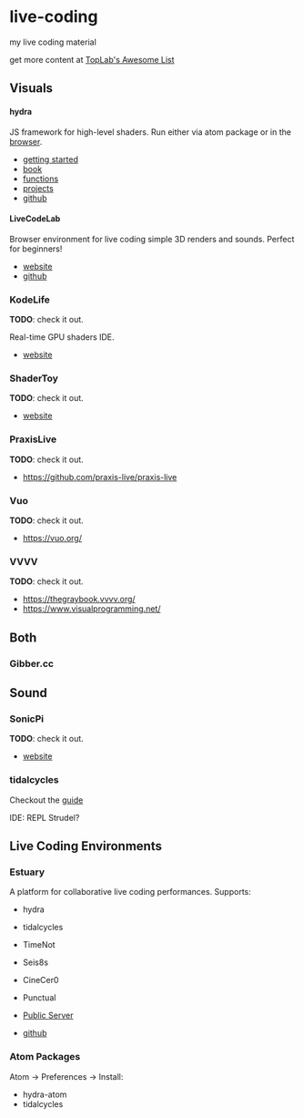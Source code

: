 # live-coding
my live coding material

get more content at [TopLab's Awesome List](https://github.com/toplap/awesome-livecoding)

## Visuals

#### hydra
JS framework for high-level shaders. Run either via atom package or in the [browser](hydra.ojack.xyz).
- [getting started](https://hydra.ojack.xyz/docs/#/)
- [book](https://hydra-book.glitch.me/#/)
- [functions](https://hydra.ojack.xyz/api/)
- [projects](https://hydra.ojack.xyz/garden/)
- [github](https://github.com/hydra-synth/hydra)

#### LiveCodeLab
Browser environment for live coding simple 3D renders and sounds.
Perfect for beginners!
- [website](https://livecodelab.net/index.html)
- [github](https://github.com/davidedc/livecodelab)


### KodeLife
__TODO__: check it out.

Real-time GPU shaders IDE.
- [website](https://hexler.net/kodelife)

### ShaderToy
__TODO__: check it out.

- [website](https://www.shadertoy.com/)


### PraxisLive
__TODO__: check it out.

- https://github.com/praxis-live/praxis-live

### Vuo
__TODO__: check it out.

- https://vuo.org/

### VVVV
__TODO__: check it out.

- https://thegraybook.vvvv.org/
- https://www.visualprogramming.net/

## Both

### Gibber.cc

## Sound

### SonicPi
__TODO__: check it out.

- [website](https://sonic-pi.net/)

### tidalcycles
Checkout the [guide](https://tidalcycles.org/docs/getting-started/macos_install)

IDE: REPL
Strudel?


## Live Coding Environments

### Estuary
A platform for collaborative live coding performances.
Supports:
- hydra
- tidalcycles
- TimeNot
- Seis8s
- CineCer0
- Punctual

- [Public Server](https://estuary.mcmaster.ca/)
- [github](https://github.com/dktr0/estuary)


### Atom Packages
Atom -> Preferences -> Install:
- hydra-atom
- tidalcycles
